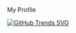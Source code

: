 My Profile

[![GitHub Trends SVG](https://api.githubtrends.io/user/svg/wvanheemstra/langs)](https://githubtrends.io)
